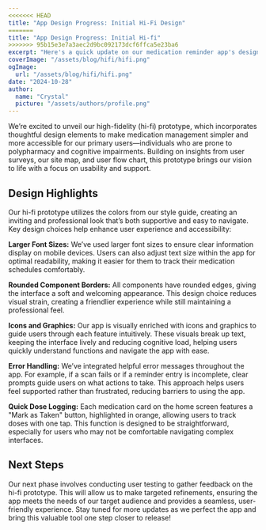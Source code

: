 ```yaml
---
<<<<<<< HEAD
title: "App Design Progress: Initial Hi-Fi Design"
=======
title: "App Design Progress: Initial Hi-fi"
>>>>>>> 95b15e3e7a3aec2d9bc092173dcf6ffca5e23ba6
excerpt: "Here's a quick update on our medication reminder app's design progress! Our hi-fi prototype emphasizes accessibility and ease of use for our target audience. "
coverImage: "/assets/blog/hifi/hifi.png"
ogImage:
  url: "/assets/blog/hifi/hifi.png"
date: "2024-10-28"
author:
  name: "Crystal"
  picture: "/assets/authors/profile.png"
---
```

We’re excited to unveil our high-fidelity (hi-fi) prototype, which incorporates thoughtful design elements to make medication management simpler and more accessible for our primary users—individuals who are prone to polypharmacy and cognitive impairments. Building on insights from user surveys, our site map, and user flow chart, this prototype brings our vision to life with a focus on usability and support.
## Design Highlights
Our hi-fi prototype utilizes the colors from our style guide, creating an inviting and professional look that’s both supportive and easy to navigate. Key design choices help enhance user experience and accessibility:

**Larger Font Sizes:** We’ve used larger font sizes to ensure clear information display on mobile devices. Users can also adjust text size within the app for optimal readability, making it easier for them to track their medication schedules comfortably.

**Rounded Component Borders:** All components have rounded edges, giving the interface a soft and welcoming appearance. This design choice reduces visual strain, creating a friendlier experience while still maintaining a professional feel.

**Icons and Graphics:** Our app is visually enriched with icons and graphics to guide users through each feature intuitively. These visuals break up text, keeping the interface lively and reducing cognitive load, helping users quickly understand functions and navigate the app with ease.

**Error Handling:** We’ve integrated helpful error messages throughout the app. For example, if a scan fails or if a reminder entry is incomplete, clear prompts guide users on what actions to take. This approach helps users feel supported rather than frustrated, reducing barriers to using the app.

**Quick Dose Logging:** Each medication card on the home screen features a "Mark as Taken" button, highlighted in orange, allowing users to track doses with one tap. This function is designed to be straightforward, especially for users who may not be comfortable navigating complex interfaces.

## Next Steps
Our next phase involves conducting user testing to gather feedback on the hi-fi prototype. This will allow us to make targeted refinements, ensuring the app meets the needs of our target audience and provides a seamless, user-friendly experience.
Stay tuned for more updates as we perfect the app and bring this valuable tool one step closer to release!
